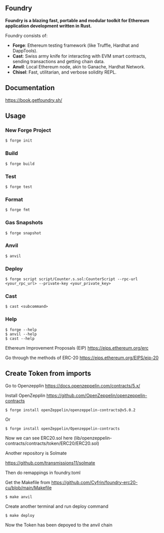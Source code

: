## Foundry

**Foundry is a blazing fast, portable and modular toolkit for Ethereum application development written in Rust.**

Foundry consists of:

-   **Forge**: Ethereum testing framework (like Truffle, Hardhat and DappTools).
-   **Cast**: Swiss army knife for interacting with EVM smart contracts, sending transactions and getting chain data.
-   **Anvil**: Local Ethereum node, akin to Ganache, Hardhat Network.
-   **Chisel**: Fast, utilitarian, and verbose solidity REPL.

## Documentation

https://book.getfoundry.sh/

## Usage

### New Forge Project

```shell
$ forge init
```

### Build

```shell
$ forge build
```

### Test

```shell
$ forge test
```

### Format

```shell
$ forge fmt
```

### Gas Snapshots

```shell
$ forge snapshot
```

### Anvil

```shell
$ anvil
```

### Deploy

```shell
$ forge script script/Counter.s.sol:CounterScript --rpc-url <your_rpc_url> --private-key <your_private_key>
```

### Cast

```shell
$ cast <subcommand>
```

### Help

```shell
$ forge --help
$ anvil --help
$ cast --help
```
Ethereum Improvement Proposals (EIP)
https://eips.ethereum.org/erc

Go through the methods of ERC-20
https://eips.ethereum.org/EIPS/eip-20

## Create Token from imports

Go to Openzepplin
https://docs.openzeppelin.com/contracts/5.x/

Install OpenZepplin
https://github.com/OpenZeppelin/openzeppelin-contracts


```shell
$ forge install openZeppelin/openzeppelin-contracts@v5.0.2
```
Or 


```shell
$ forge install openZeppelin/Openzeppelin-contracts
```
Now we can see ERC20.sol here
(lib/openzeppelin-contracts/contracts/token/ERC20/ERC20.sol)


Another repository is Solmate

https://github.com/transmissions11/solmate

Then do remappings in foundry.toml

Get the Makefile from https://github.com/Cyfrin/foundry-erc20-cu/blob/main/Makefile

```shell
$ make anvil
```
Create another terminal and run deploy command

```shell
$ make deploy
```
Now the Token has been depoyed to the anvil chain








